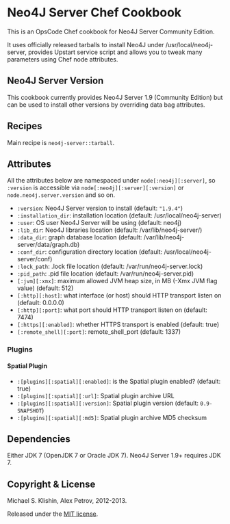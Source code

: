 # Neo4J Server Chef Cookbook

This is an OpsCode Chef cookbook for Neo4J Server Community Edition.

It uses officially released tarballs to install Neo4J under /usr/local/neo4j-server,
provides Upstart service script and allows you to tweak many parameters using Chef node
attributes.


## Neo4J Server Version

This cookbook currently provides Neo4J Server 1.9 (Community Edition) but can be used
to install other versions by overriding data bag attributes.


## Recipes

Main recipe is `neo4j-server::tarball`.


## Attributes

All the attributes below are namespaced under `node[:neo4j][:server]`, so `:version` is accessible
via `node[:neo4j][:server][:version]` or `node.neo4j.server.version` and so on.

* `:version`: Neo4J Server version to install (default: `"1.9.4"`)
* `:installation_dir`: installation location (default: /usr/local/neo4j-server)
* `:user`: OS user Neo4J Server will be using (default: neo4j)
* `:lib_dir`: Neo4J libraries location (default: /var/lib/neo4j-server/)
* `:data_dir`: graph database location (default: /var/lib/neo4j-server/data/graph.db)
* `:conf_dir`: configuration directory location (default: /usr/local/neo4j-server/conf)
* `:lock_path`: .lock file location (default: /var/run/neo4j-server.lock)
* `:pid_path`: .pid file location (default: /var/run/neo4j-server.pid)
* `[:jvm][:xmx]`: maximum allowed JVM heap size, in MB (-Xmx JVM flag value) (default: 512)
* `[:http][:host]`: what interface (or host) should HTTP transport listen on (default: 0.0.0.0)
* `[:http][:port]`: what port should HTTP transport listen on (default: 7474)
* `[:https][:enabled]`: whether HTTPS transport is enabled (default: true)
* `[:remote_shell][:port]`: remote_shell_port (default: 1337)

### Plugins

#### Spatial Plugin

 * `:[plugins][:spatial][:enabled]`: is the Spatial plugin enabled? (default: true)
 * `:[plugins][:spatial][:url]`: Spatial plugin archive URL
 * `:[plugins][:spatial][:version]`: Spatial plugin version (default: `0.9-SNAPSHOT`)
 * `:[plugins][:spatial][:md5]`: Spatial plugin archive MD5 checksum


## Dependencies

Either JDK 7 (OpenJDK 7 or Oracle JDK 7). Neo4J Server 1.9+ requires JDK 7.


## Copyright & License

Michael S. Klishin, Alex Petrov, 2012-2013.

Released under the [MIT license](http://www.opensource.org/licenses/mit-license.php).
